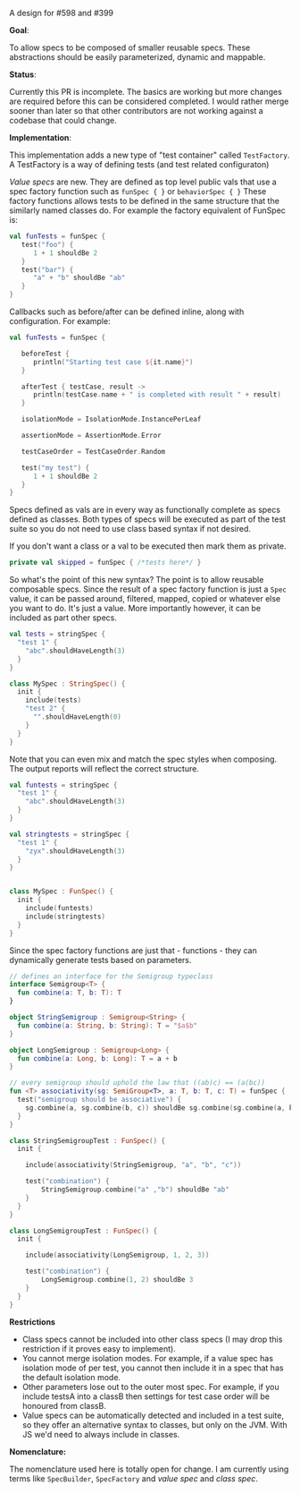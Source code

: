  A design for #598 and #399

 **Goal**:

 To allow specs to be composed of smaller reusable specs. These abstractions should be easily parameterized, dynamic and mappable.

**Status**:

Currently this PR is incomplete. The basics are working but more changes are required before this can be considered completed.
I would rather merge sooner than later so that other contributors are not working against a codebase that could change.

**Implementation**:

This implementation adds a new type of "test container" called `TestFactory`. A TestFactory is a way of defining tests (and test related configuraton)

_Value specs_ are new. They are defined as top level public vals that use a spec factory function such as `funSpec { }` or `behaviorSpec { }`
These factory functions allows tests to be defined in the same structure that the similarly named classes do. For example the factory equivalent of FunSpec is:

```kotlin
val funTests = funSpec {
   test("foo") {
      1 + 1 shouldBe 2
   }
   test("bar") {
      "a" + "b" shouldBe "ab"
   }
}
```

Callbacks such as before/after can be defined inline, along with configuration. For example:

```kotlin
val funTests = funSpec {

   beforeTest {
      println("Starting test case ${it.name}")
   }

   afterTest { testCase, result ->
      println(testCase.name + " is completed with result " + result)
   }

   isolationMode = IsolationMode.InstancePerLeaf

   assertionMode = AssertionMode.Error

   testCaseOrder = TestCaseOrder.Random

   test("my test") {
      1 + 1 shouldBe 2
   }
}
```

Specs defined as vals are in every way as functionally complete as specs defined as classes. Both types of specs will be
executed as part of the test suite so you do not need to use class based syntax if not desired.

If you don't want a class or a val to be executed then mark them as private.

```kotlin
private val skipped = funSpec { /*tests here*/ }
```

So what's the point of this new syntax? The point is to allow reusable composable specs. Since the result of a spec factory function is just a `Spec` value,
it can be passed around, filtered, mapped, copied or whatever else you want to do. It's just a value. More importantly however, it can be
included as part other specs.

```kotlin
val tests = stringSpec {
  "test 1" {
    "abc".shouldHaveLength(3)
  }
}

class MySpec : StringSpec() {
  init {
    include(tests)
    "test 2" {
      "".shouldHaveLength(0)
    }
  }
}
```

Note that you can even mix and match the spec styles when composing. The output reports will reflect the correct structure.

```kotlin
val funtests = stringSpec {
  "test 1" {
    "abc".shouldHaveLength(3)
  }
}

val stringtests = stringSpec {
  "test 1" {
    "zyx".shouldHaveLength(3)
  }
}


class MySpec : FunSpec() {
  init {
    include(funtests)
    include(stringtests)
  }
}
```

Since the spec factory functions are just that - functions - they can dynamically generate tests based on parameters.

```kotlin
// defines an interface for the Semigroup typeclass
interface Semigroup<T> {
  fun combine(a: T, b: T): T
}

object StringSemigroup : Semigroup<String> {
  fun combine(a: String, b: String): T = "$a$b"
}

object LongSemigroup : Semigroup<Long> {
  fun combine(a: Long, b: Long): T = a + b
}

// every semigroup should uphold the law that ((ab)c) == (a(bc))
fun <T> associativity(sg: SemiGroup<T>, a: T, b: T, c: T) = funSpec {
  test("semigroup should be associative") {
    sg.combine(a, sg.combine(b, c)) shouldBe sg.combine(sg.combine(a, b), c)
  }
}

class StringSemigroupTest : FunSpec() {
  init {

    include(associativity(StringSemigroup, "a", "b", "c"))

    test("combination") {
        StringSemigroup.combine("a" ,"b") shouldBe "ab"
    }
  }
}

class LongSemigroupTest : FunSpec() {
  init {

    include(associativity(LongSemigroup, 1, 2, 3))

    test("combination") {
        LongSemigroup.combine(1, 2) shouldBe 3
    }
  }
}
```

**Restrictions**

* Class specs cannot be included into other class specs (I may drop this restriction if it proves easy to implement).
* You cannot merge isolation modes. For example, if a value spec has isolation mode of per test, you cannot then include it in a spec that has the default isolation mode.
* Other parameters lose out to the outer most spec. For example, if you include testsA into a classB then settings for test case order will be honoured from classB.
* Value specs can be automatically detected and included in a test suite, so they offer an alternative syntax to classes, but only on the JVM. With JS we'd need to always include in classes.

**Nomenclature:**

The nomenclature used here is totally open for change. I am currently using terms like `SpecBuilder`, `SpecFactory` and _value spec_ and _class spec_.








